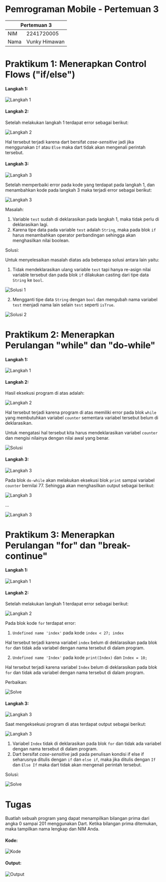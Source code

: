 # Pemrograman Mobile - Pertemuan 3

<table>
  <thead>
    <th colspan="2" style="text-align: center;">Pertemuan 3</th>
  </thead>
  <tbody>
    <tr>
      <td>NIM</td>
      <td>2241720005</td>
    </tr>
    <tr>
      <td>Nama</td>
      <td>Vunky Himawan</td>
    </tr>
</table>

# Praktikum 1: Menerapkan Control Flows ("if/else")

#### Langkah 1:

![Langkah 1](/docs/pertemuan-3/praktikum_1/langkah_1.png)

#### Langkah 2:

Setelah melakukan langkah 1 terdapat error sebagai berikut:

![Langkah 2](/docs/pertemuan-3/praktikum_1/langkah_1_error.png)

Hal tersebut terjadi karena dart bersifat *case-sensitive* jadi jika menggunakan ```If``` atau ```Else``` maka dart tidak akan mengenali perintah tersebut.

#### Langkah 3:

![Langkah 3](/docs/pertemuan-3/praktikum_1/langkah_3.png)

Setelah memperbaiki error pada kode yang terdapat pada langkah 1, dan menambahkan kode pada langkah 3 maka terjadi error sebagai berikut:

![Langkah 3](/docs/pertemuan-3/praktikum_1/langkah_3_error.png)

Masalah:
1. Variable ```test``` sudah di deklarasikan pada langkah 1, maka tidak perlu di deklarasikan lagi.
2. Karena tipe data pada variable ```test``` adalah ```String```, maka pada blok ```if``` harus menambahkan operator perbandingan sehingga akan menghasilkan nilai boolean.

Solusi:

Untuk menyelesaikan masalah diatas ada beberapa solusi antara lain yaitu:

1. Tidak mendeklarasikan ulang variable ```test``` tapi hanya re-asign nilai variable tersebut dan pada blok ```if``` dilakukan casting dari tipe data ```String``` ke ```bool```.

![Solusi 1](/docs/pertemuan-3/praktikum_1/langkah_3_solusi_1.png)

2. Mengganti tipe data ```String``` dengan ```bool``` dan mengubah nama variabel ```test``` menjadi nama lain selain ```test``` seperti ```isTrue```.

![Solusi 2](/docs/pertemuan-3/praktikum_1/langkah_3_solusi_2.png)

# Praktikum 2: Menerapkan Perulangan "while" dan "do-while"

#### Langkah 1:

![Langkah 1](/docs/pertemuan-3/praktikum_2/langkah_1.png)

#### Langkah 2:

Hasil eksekusi program di atas adalah:

![Langkah 2](/docs/pertemuan-3/praktikum_2/langkah_1_error.png)

Hal tersebut terjadi karena program di atas memiliki error pada blok ```while``` yang membutuhkan variabel ```counter``` sementara variabel tersebut belum di deklarasikan.

Untuk mengatasi hal tersebut kita harus mendeklarasikan variabel ```counter``` dan mengisi nilainya dengan nilai awal yang benar.

![Solusi](/docs/pertemuan-3/praktikum_2/langkah_1_solve.png)

#### Langkah 3:

![Langkah 3](/docs/pertemuan-3/praktikum_2/langkah_3.png)

Pada blok ```do-while``` akan melakukan eksekusi blok ```print``` sampai variabel ```counter``` bernilai 77. Sehingga akan menghasilkan output sebagai berikut:

![Langkah 3](/docs/pertemuan-3/praktikum_2/langkah_3_out_1.png)

...

![Langkah 3](/docs/pertemuan-3/praktikum_2/langkah_3_out_2.png)

# Praktikum 3: Menerapkan Perulangan "for" dan "break-continue"

#### Langkah 1:

![Langkah 1](/docs/pertemuan-3/praktikum_3/langkah_1.png)

#### Langkah 2:

Setelah melakukan langkah 1 terdapat error sebagai berikut:

![Langkah 2](/docs/pertemuan-3/praktikum_3/langkah_1_error.png)

Pada blok kode ```for``` terdapat error:
1. ```Undefined name 'index'``` pada kode ```index < 27; index```

Hal tersebut terjadi karena variabel ```index``` belum di deklarasikan pada blok ```for``` dan tidak ada variabel dengan nama tersebut di dalam program.

2. ```Undefined name 'Index'``` pada kode ```print(Index)``` dan ```Index = 10;```

Hal tersebut terjadi karena variabel ```Index``` belum di deklarasikan pada blok ```for``` dan tidak ada variabel dengan nama tersebut di dalam program.

Perbaikan: 

![Solve](/docs/pertemuan-3/praktikum_3/langkah_1_solve.png)


#### Langkah 3:

![Langkah 3](/docs/pertemuan-3/praktikum_3/langkah_3.png)

Saat mengeksekusi program di atas terdapat output sebagai berikut:

![Langkah 3](/docs/pertemuan-3/praktikum_3/langkah_3_error.png)

1. Variabel ```Index``` tidak di deklarasikan pada blok ```for``` dan tidak ada variabel dengan nama tersebut di dalam program.
2. Dart bersifat *case-sensitive* jadi pada penulisan kondisi if else if seharusnya ditulis dengan ```if``` dan ```else if```, maka jika ditulis dengan ```If``` dan ```Else If``` maka dart tidak akan mengenali perintah tersebut.

Solusi: 

![Solve](/docs/pertemuan-3/praktikum_3/langkah_3_solve.png)

# Tugas

Buatlah sebuah program yang dapat menampilkan bilangan prima dari angka 0 sampai 201 menggunakan Dart. Ketika bilangan prima ditemukan, maka tampilkan nama lengkap dan NIM Anda.

#### Kode: 

![Kode](/docs/pertemuan-3/tugas/code.png)

#### Output:

![Output](/docs/pertemuan-3/tugas/output.png)